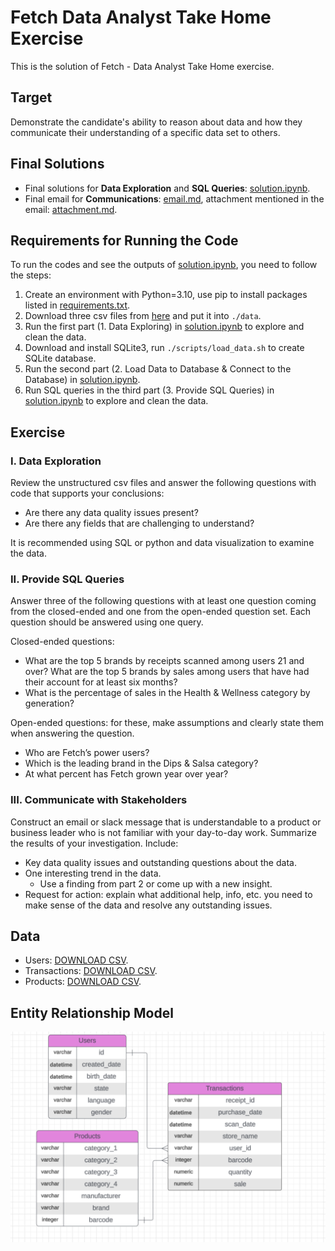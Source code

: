 # Fetch Data Analyst Take Home Exercise
This is the solution of Fetch - Data Analyst Take Home exercise.

## Target
Demonstrate the candidate's ability to reason about data and how they communicate their understanding of a specific data set to others.

## Final Solutions
- Final solutions for **Data Exploration** and **SQL Queries**: [solution.ipynb](./submissions/solution.ipynb).
- Final email for **Communications**: [email.md](./submissions/email.md), attachment mentioned in the email: [attachment.md](./submissions/attachment.md).

## Requirements for Running the Code
To run the codes and see the outputs of [solution.ipynb](./submissions/solution.ipynb), you need to follow the steps:
1. Create an environment with Python=3.10, use pip to install packages listed in [requirements.txt](./requirements.txt).
2. Download three csv files from [here](#Data)
and put it into `./data`.
3. Run the first part (1. Data Exploring) in [solution.ipynb](./submissions/solution.ipynb) to explore and clean the data.
4. Download and install SQLite3, run `./scripts/load_data.sh` to create SQLite database.
5. Run the second part (2. Load Data to Database & Connect to the Database) in [solution.ipynb](./submissions/solution.ipynb).
6. Run SQL queries in the third part (3. Provide SQL Queries) in [solution.ipynb](./submissions/solution.ipynb) to explore and clean the data.

## Exercise
### I. Data Exploration
Review the unstructured csv files and answer the following questions with code that supports your conclusions:
- Are there any data quality issues present?
- Are there any fields that are challenging to understand?

It is recommended using SQL or python and data visualization to examine the data.

### II. Provide SQL Queries
Answer three of the following questions with at least one question coming from the closed-ended and one from the open-ended question set. Each question should be answered using one query.

Closed-ended questions:
- What are the top 5 brands by receipts scanned among users 21 and over?
What are the top 5 brands by sales among users that have had their account for at least six months?
- What is the percentage of sales in the Health & Wellness category by generation?

Open-ended questions: for these, make assumptions and clearly state them when answering the question.
- Who are Fetch’s power users?
- Which is the leading brand in the Dips & Salsa category?
- At what percent has Fetch grown year over year?

### III. Communicate with Stakeholders
Construct an email or slack message that is understandable to a product or business leader who is not familiar with your day-to-day work. Summarize the results of your investigation. Include:
- Key data quality issues and outstanding questions about the data.
- One interesting trend in the data.
    - Use a finding from part 2 or come up with a new insight.
- Request for action: explain what additional help, info, etc. you need to make sense of the data and resolve any outstanding issues.

## Data
- Users: [DOWNLOAD CSV](https://fetch-hiring.s3.amazonaws.com/data-analyst/da_take_home/USER_TAKEHOME.csv).
- Transactions: [DOWNLOAD CSV](https://fetch-hiring.s3.amazonaws.com/data-analyst/da_take_home/TRANSACTION_TAKEHOME.csv).
- Products: [DOWNLOAD CSV](https://fetch-hiring.s3.amazonaws.com/data-analyst/da_take_home/PRODUCTS_TAKEHOME.csv).

## Entity Relationship Model
![er.png](assets/er.png)